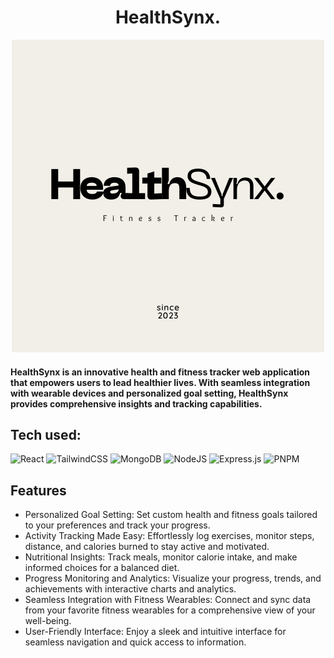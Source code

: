 <h1 align="center"> HealthSynx. </h1>
<p align="center">
  <img src="frontend/src/assets/1.png" alt="HealthSynx Logo">
</p>

#### HealthSynx is an innovative health and fitness tracker web application that empowers users to lead healthier lives. With seamless integration with wearable devices and personalized goal setting, HealthSynx provides comprehensive insights and tracking capabilities.

## Tech used: 
![React](https://img.shields.io/badge/react-%2320232a.svg?style=for-the-badge&logo=react&logoColor=%2361DAFB)
![TailwindCSS](https://img.shields.io/badge/tailwindcss-%2338B2AC.svg?style=for-the-badge&logo=tailwind-css&logoColor=white)
![MongoDB](https://img.shields.io/badge/MongoDB-%234ea94b.svg?style=for-the-badge&logo=mongodb&logoColor=white)
![NodeJS](https://img.shields.io/badge/node.js-6DA55F?style=for-the-badge&logo=node.js&logoColor=white)
![Express.js](https://img.shields.io/badge/express.js-%23404d59.svg?style=for-the-badge&logo=express&logoColor=%2361DAFB)
![PNPM](https://img.shields.io/badge/pnpm-%234a4a4a.svg?style=for-the-badge&logo=pnpm&logoColor=f69220)

## Features

- Personalized Goal Setting: Set custom health and fitness goals tailored to your preferences and track your progress.
- Activity Tracking Made Easy: Effortlessly log exercises, monitor steps, distance, and calories burned to stay active and motivated.
- Nutritional Insights: Track meals, monitor calorie intake, and make informed choices for a balanced diet.
- Progress Monitoring and Analytics: Visualize your progress, trends, and achievements with interactive charts and analytics.
- Seamless Integration with Fitness Wearables: Connect and sync data from your favorite fitness wearables for a comprehensive view of your well-being.
- User-Friendly Interface: Enjoy a sleek and intuitive interface for seamless navigation and quick access to information.
